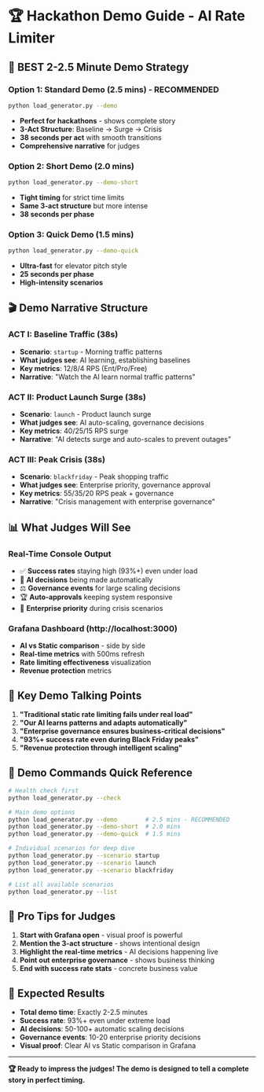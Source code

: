 # 🏆 Hackathon Demo Guide - AI Rate Limiter

## 🎯 **BEST 2-2.5 Minute Demo Strategy**

### **Option 1: Standard Demo (2.5 mins) - RECOMMENDED**
```bash
python load_generator.py --demo
```
- **Perfect for hackathons** - shows complete story
- **3-Act Structure**: Baseline → Surge → Crisis
- **38 seconds per act** with smooth transitions
- **Comprehensive narrative** for judges

### **Option 2: Short Demo (2.0 mins)**  
```bash
python load_generator.py --demo-short
```
- **Tight timing** for strict time limits
- **Same 3-act structure** but more intense
- **38 seconds per phase**

### **Option 3: Quick Demo (1.5 mins)**
```bash
python load_generator.py --demo-quick
```
- **Ultra-fast** for elevator pitch style
- **25 seconds per phase**
- **High-intensity scenarios**

## 🎬 **Demo Narrative Structure**

### **ACT I: Baseline Traffic (38s)**
- **Scenario**: `startup` - Morning traffic patterns  
- **What judges see**: AI learning, establishing baselines
- **Key metrics**: 12/8/4 RPS (Ent/Pro/Free)
- **Narrative**: "Watch the AI learn normal traffic patterns"

### **ACT II: Product Launch Surge (38s)** 
- **Scenario**: `launch` - Product launch surge
- **What judges see**: AI auto-scaling, governance decisions
- **Key metrics**: 40/25/15 RPS surge
- **Narrative**: "AI detects surge and auto-scales to prevent outages"

### **ACT III: Peak Crisis (38s)**
- **Scenario**: `blackfriday` - Peak shopping traffic
- **What judges see**: Enterprise priority, governance approval
- **Key metrics**: 55/35/20 RPS peak + governance
- **Narrative**: "Crisis management with enterprise governance"

## 📊 **What Judges Will See**

### **Real-Time Console Output**
- ✅ **Success rates** staying high (93%+) even under load
- 🤖 **AI decisions** being made automatically  
- ⚖️ **Governance events** for large scaling decisions
- 🏆 **Auto-approvals** keeping system responsive
- 👑 **Enterprise priority** during crisis scenarios

### **Grafana Dashboard** (http://localhost:3000)
- **AI vs Static comparison** - side by side
- **Real-time metrics** with 500ms refresh
- **Rate limiting effectiveness** visualization
- **Revenue protection** metrics

## 🎯 **Key Demo Talking Points**

1. **"Traditional static rate limiting fails under real load"**
2. **"Our AI learns patterns and adapts automatically"** 
3. **"Enterprise governance ensures business-critical decisions"**
4. **"93%+ success rate even during Black Friday peaks"**
5. **"Revenue protection through intelligent scaling"**

## 🚀 **Demo Commands Quick Reference**

```bash
# Health check first
python load_generator.py --check

# Main demo options
python load_generator.py --demo        # 2.5 mins - RECOMMENDED
python load_generator.py --demo-short  # 2.0 mins
python load_generator.py --demo-quick  # 1.5 mins

# Individual scenarios for deep dive
python load_generator.py --scenario startup
python load_generator.py --scenario launch  
python load_generator.py --scenario blackfriday

# List all available scenarios
python load_generator.py --list
```

## 🎪 **Pro Tips for Judges**

1. **Start with Grafana open** - visual proof is powerful
2. **Mention the 3-act structure** - shows intentional design  
3. **Highlight the real-time metrics** - AI decisions happening live
4. **Point out enterprise governance** - shows business thinking
5. **End with success rate stats** - concrete business value

## 🏁 **Expected Results**

- **Total demo time**: Exactly 2-2.5 minutes
- **Success rate**: 93%+ even under extreme load  
- **AI decisions**: 50-100+ automatic scaling decisions
- **Governance events**: 10-20 enterprise priority decisions
- **Visual proof**: Clear AI vs Static comparison in Grafana

---

**🏆 Ready to impress the judges! The demo is designed to tell a complete story in perfect timing.**
